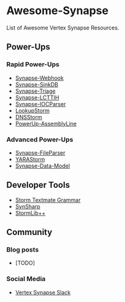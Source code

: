 # Awesome-Synapse
List of Awesome Vertex Synapse Resources. 

## Power-Ups

### Rapid Power-Ups

- [Synapse-Webhook](https://github.com/captainGeech42/synapse-webhook)
- [Synapse-SinkDB](https://github.com/captainGeech42/synapse-sinkdb)
- [Synapse-Triage](captainGeech42/synapse-triage)
- [Synapse-LCTTIH](https://github.com/stvrsxz/synapse-lctih)
- [Synapse-IOCParser](https://github.com/EXC3L-ONE/synapse-iocparser)
- [LookupStorm](https://github.com/gormaniac/lookupstorm)
- [DNSStorm](https://github.com/gormaniac/dnsstorm)
- [PowerUp-AssemblyLine](https://github.com/usaa/powerup-assemblyline)

### Advanced Power-Ups
- [Synapse-FileParser](https://github.com/captainGeech42/synapse-fileparser)
- [YARAStorm](https://github.com/gormaniac/yarastorm)
- [Synapse-Data-Model](https://github.com/ancailliau/synapse-data-model)

## Developer Tools
- [Storm Textmate Grammar](https://github.com/jeroenvda/storm-textmate-grammar)
- [SynSharp](https://github.com/ancailliau/SynSharp)
- [StormLib++](https://github.com/gormaniac/stormlibpp)

## Community

### Blog posts
- [TODO]

### Social Media
- [Vertex Synapse Slack](https://v.vtx.lk/slack)
